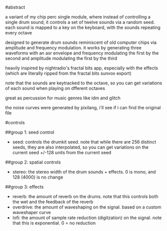 #abstract

a variant of my chip perc single module, where instead of controlling a single drum sound, it controls a set of twelve sounds via a random seed. each sound is mapped to a key on the keyboard, with the sounds repeating every octave

designed to generate drum sounds reminiscent of old computer chips via amplitude and frequency modulation. it works by generating three waveforms with an asr envelope and frequency modulating the first by the second and amplitude modulating the first by the third

heavily inspired by nightradio's fractal bits app, especially with the effects (which are literally ripped from the fractal bits sunvox export)

note that the sounds are keytracked to the octave, so you can get variations of each sound when playing on dfferent octaves

great as percussion for music genres like idm and glitch

the noise curves were generated by pixilang, i'll see if i can find the original file

#controls

##group 1: seed control

- seed: controls the drumkit seed. note that while there are 256 distinct seeds, they are also interpolated, so you can get variations on the current seed +/-128 units from the current seed

##group 2: spatial controls

- stereo: the stereo width of the drum sounds + effects. 0 is mono, and 128 (4000) is no change

##group 3: effects

- reverb: the amount of reverb on the drums. note that this controls both the wet and the feedback of the reverb
- overdrive: the amount of waveshaping on the signal. based on a custom waveshaper curve
- lofi: the amount of sample rate reduction (digitzation) on the signal. note that this is exponential. 0 = no reduction